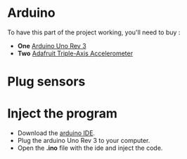 # Arduino

To have this part of the project working, you'll need to buy : 

- **One** [Arduino Uno Rev 3](https://store.arduino.cc/products/arduino-uno-rev3/)
- **Two** [Adafruit Triple-Axis Accelerometer](https://www.adafruit.com/product/2019)

# Plug sensors 



# Inject the program 

- Download the [arduino IDE](https://www.arduino.cc/en/software).
- Plug the arduino Uno Rev 3 to your computer. 
- Open the **.ino** file with the ide and inject the code. 
